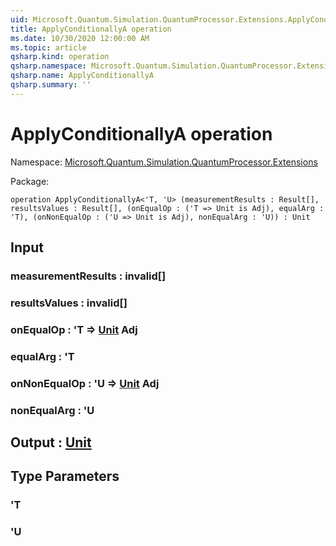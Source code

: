 ```yaml
---
uid: Microsoft.Quantum.Simulation.QuantumProcessor.Extensions.ApplyConditionallyA
title: ApplyConditionallyA operation
ms.date: 10/30/2020 12:00:00 AM
ms.topic: article
qsharp.kind: operation
qsharp.namespace: Microsoft.Quantum.Simulation.QuantumProcessor.Extensions
qsharp.name: ApplyConditionallyA
qsharp.summary: ''
---
```


# ApplyConditionallyA operation

Namespace: [Microsoft.Quantum.Simulation.QuantumProcessor.Extensions](xref:Microsoft.Quantum.Simulation.QuantumProcessor.Extensions)

Package: [](https://nuget.org/packages/)




```qsharp
operation ApplyConditionallyA<'T, 'U> (measurementResults : Result[], resultsValues : Result[], (onEqualOp : ('T => Unit is Adj), equalArg : 'T), (onNonEqualOp : ('U => Unit is Adj), nonEqualArg : 'U)) : Unit
```


## Input

### measurementResults : __invalid<Result>__[]




### resultsValues : __invalid<Result>__[]




### onEqualOp : 'T => [Unit](xref:microsoft.quantum.lang-ref.unit) Adj




### equalArg : 'T




### onNonEqualOp : 'U => [Unit](xref:microsoft.quantum.lang-ref.unit) Adj




### nonEqualArg : 'U





## Output : [Unit](xref:microsoft.quantum.lang-ref.unit)



## Type Parameters

### 'T


### 'U

